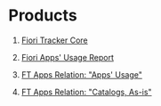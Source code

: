 # Products

1. [Fiori Tracker Core](ft-core.md)
2. [Fiori Apps' Usage Report](fa.md)

1. [FT Apps Relation: "Apps' Usage"](ft-rel-appsusage.md)
2. [FT Apps Relation: "Catalogs, As-is"](ft-rel-catalogs-asis.md)










